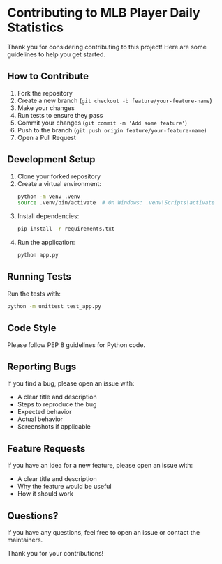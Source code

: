 # Contributing to MLB Player Daily Statistics

Thank you for considering contributing to this project! Here are some guidelines to help you get started.

## How to Contribute

1. Fork the repository
2. Create a new branch (`git checkout -b feature/your-feature-name`)
3. Make your changes
4. Run tests to ensure they pass
5. Commit your changes (`git commit -m 'Add some feature'`)
6. Push to the branch (`git push origin feature/your-feature-name`)
7. Open a Pull Request

## Development Setup

1. Clone your forked repository
2. Create a virtual environment:
   ```bash
   python -m venv .venv
   source .venv/bin/activate  # On Windows: .venv\Scripts\activate
   ```
3. Install dependencies:
   ```bash
   pip install -r requirements.txt
   ```
4. Run the application:
   ```bash
   python app.py
   ```

## Running Tests

Run the tests with:
```bash
python -m unittest test_app.py
```

## Code Style

Please follow PEP 8 guidelines for Python code.

## Reporting Bugs

If you find a bug, please open an issue with:
- A clear title and description
- Steps to reproduce the bug
- Expected behavior
- Actual behavior
- Screenshots if applicable

## Feature Requests

If you have an idea for a new feature, please open an issue with:
- A clear title and description
- Why the feature would be useful
- How it should work

## Questions?

If you have any questions, feel free to open an issue or contact the maintainers.

Thank you for your contributions! 